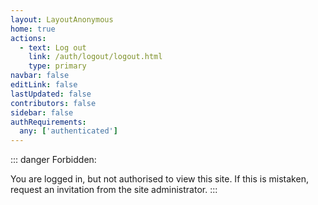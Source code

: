 ```yaml
---
layout: LayoutAnonymous
home: true
actions:
  - text: Log out
    link: /auth/logout/logout.html
    type: primary
navbar: false
editLink: false
lastUpdated: false
contributors: false
sidebar: false
authRequirements:
  any: ['authenticated']
---
```


::: danger Forbidden: <Auth />

You are logged in, but not authorised to view this site. If this is mistaken, request an invitation from the site administrator.
:::
